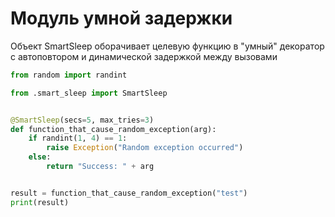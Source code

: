 # Модуль умной задержки

Объект SmartSleep оборачивает целевую функцию в "умный" декоратор с автоповтором и динамической задержкой между вызовами
```python
from random import randint

from .smart_sleep import SmartSleep


@SmartSleep(secs=5, max_tries=3)
def function_that_cause_random_exception(arg):
    if randint(1, 4) == 1:
        raise Exception("Random exception occurred")
    else:
        return "Success: " + arg


result = function_that_cause_random_exception("test")
print(result)
```
